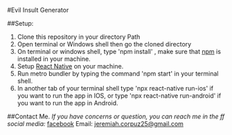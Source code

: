 #Evil Insult Generator

##Setup:
1. Clone this repository in your directory Path
2. Open terminal or Windows shell then go the cloned directory
3. On terminal or windows shell, type 'npm install' , make sure that [npm](https://docs.npmjs.com/downloading-and-installing-node-js-and-npm) is installed in your machine.
4. Setup [React Native](https://reactnative.dev/docs/environment-setup) on your machine.
5. Run metro bundler by typing the command 'npm start' in your terminal shell.
6. In another tab of your terminal shell type 'npx react-native run-ios' if you want to run the app in IOS, or type 'npx react-native run-android' if you want to run the app in Android.


##Contact Me.
*If you have concerns or question, you can reach me in the ff social media:*
[facebook](https://www.facebook.com/jeremiah.corpuz.311/)
Email: jeremiah.corpuz25@gmail.com
